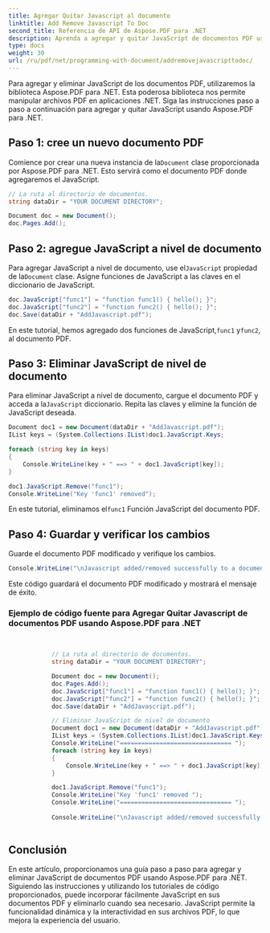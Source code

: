 ```yaml
---
title: Agregar Quitar Javascript al documento
linktitle: Add Remove Javascript To Doc
second_title: Referencia de API de Aspose.PDF para .NET
description: Aprenda a agregar y quitar JavaScript de documentos PDF usando Aspose.PDF para .NET. Guía paso a paso con tutoriales de código para secuencias de comandos a nivel de documento.
type: docs
weight: 30
url: /ru/pdf/net/programming-with-document/addremovejavascripttodoc/
---
```


Para agregar y eliminar JavaScript de los documentos PDF, utilizaremos la biblioteca Aspose.PDF para .NET. Esta poderosa biblioteca nos permite manipular archivos PDF en aplicaciones .NET. Siga las instrucciones paso a paso a continuación para agregar y quitar JavaScript usando Aspose.PDF para .NET.

## Paso 1: cree un nuevo documento PDF

 Comience por crear una nueva instancia de la`Document` clase proporcionada por Aspose.PDF para .NET. Esto servirá como el documento PDF donde agregaremos el JavaScript.

```csharp
// La ruta al directorio de documentos.
string dataDir = "YOUR DOCUMENT DIRECTORY";

Document doc = new Document();
doc.Pages.Add();
```

## Paso 2: agregue JavaScript a nivel de documento

 Para agregar JavaScript a nivel de documento, use el`JavaScript` propiedad de la`Document` clase. Asigne funciones de JavaScript a las claves en el diccionario de JavaScript.

```csharp
doc.JavaScript["func1"] = "function func1() { hello(); }";
doc.JavaScript["func2"] = "function func2() { hello(); }";
doc.Save(dataDir + "AddJavascript.pdf");
```

 En este tutorial, hemos agregado dos funciones de JavaScript,`func1` y`func2`, al documento PDF.

## Paso 3: Eliminar JavaScript de nivel de documento

 Para eliminar JavaScript a nivel de documento, cargue el documento PDF y acceda a la`JavaScript` diccionario. Repita las claves y elimine la función de JavaScript deseada.

```csharp
Document doc1 = new Document(dataDir + "AddJavascript.pdf");
IList keys = (System.Collections.IList)doc1.JavaScript.Keys;

foreach (string key in keys)
{
    Console.WriteLine(key + " ==> " + doc1.JavaScript[key]);
}

doc1.JavaScript.Remove("func1");
Console.WriteLine("Key 'func1' removed");
```

 En este tutorial, eliminamos el`func1` Función JavaScript del documento PDF.

## Paso 4: Guardar y verificar los cambios

Guarde el documento PDF modificado y verifique los cambios.

```csharp
Console.WriteLine("\nJavascript added/removed successfully to a document.");
```

Este código guardará el documento PDF modificado y mostrará el mensaje de éxito.

### Ejemplo de código fuente para Agregar Quitar Javascript de documentos PDF usando Aspose.PDF para .NET

```csharp

            
            // La ruta al directorio de documentos.
            string dataDir = "YOUR DOCUMENT DIRECTORY";

            Document doc = new Document();
            doc.Pages.Add();
            doc.JavaScript["func1"] = "function func1() { hello(); }";
            doc.JavaScript["func2"] = "function func2() { hello(); }";
            doc.Save(dataDir + "AddJavascript.pdf");

            // Eliminar JavaScript de nivel de documento
            Document doc1 = new Document(dataDir + "AddJavascript.pdf");
            IList keys = (System.Collections.IList)doc1.JavaScript.Keys;
            Console.WriteLine("=============================== ");
            foreach (string key in keys)
            {
                Console.WriteLine(key + " ==> " + doc1.JavaScript[key]);
            }

            doc1.JavaScript.Remove("func1");
            Console.WriteLine("Key 'func1' removed ");
            Console.WriteLine("=============================== ");
            
            Console.WriteLine("\nJavascript added/removed successfully to a document.");
        
```

## Conclusión

En este artículo, proporcionamos una guía paso a paso para agregar y eliminar JavaScript de documentos PDF usando Aspose.PDF para .NET. Siguiendo las instrucciones y utilizando los tutoriales de código proporcionados, puede incorporar fácilmente JavaScript en sus documentos PDF y eliminarlo cuando sea necesario. JavaScript permite la funcionalidad dinámica y la interactividad en sus archivos PDF, lo que mejora la experiencia del usuario.